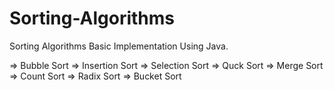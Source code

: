 # Sorting-Algorithms
Sorting Algorithms Basic Implementation Using Java.

=> Bubble Sort
=> Insertion Sort
=> Selection Sort
=> Quck Sort
=> Merge Sort
=> Count Sort
=> Radix Sort
=> Bucket Sort

